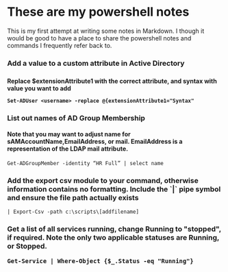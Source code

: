 <h1> These are my powershell notes </h1>

This is my first attempt at writing some notes in Markdown. I though it would be good to have a place to share the powershell notes and commands I frequently refer back to.<br>

<h3>Add a value to a custom attribute in Active Directory<h3>
<h4>Replace $extensionAttribute1 with the correct attribute, and syntax with value you want to add

```Set-ADUser <username> -replace @{extensionAttribute1="Syntax"```

<H3> List out names of AD Group Membership </h3>
<h4>Note that you may want to adjust name for sAMAccountName,EmailAddress, or mail. EmailAddress is a representation of the LDAP mail attribute.</h4> 

```Get-ADGroupMember -identity “HR Full” | select name```

<h3>Add the export csv module to your command, otherwise information contains no formatting. Include the `|` pipe symbol and ensure the file path actually exists</h3>

```| Export-Csv -path c:\scripts\[addfilename]```

<h3> Get a list of all services running, change Running to "stopped", if required. Note the only two applicable statuses are Running, or Stopped.

```Get-Service | Where-Object {$_.Status -eq "Running"}```